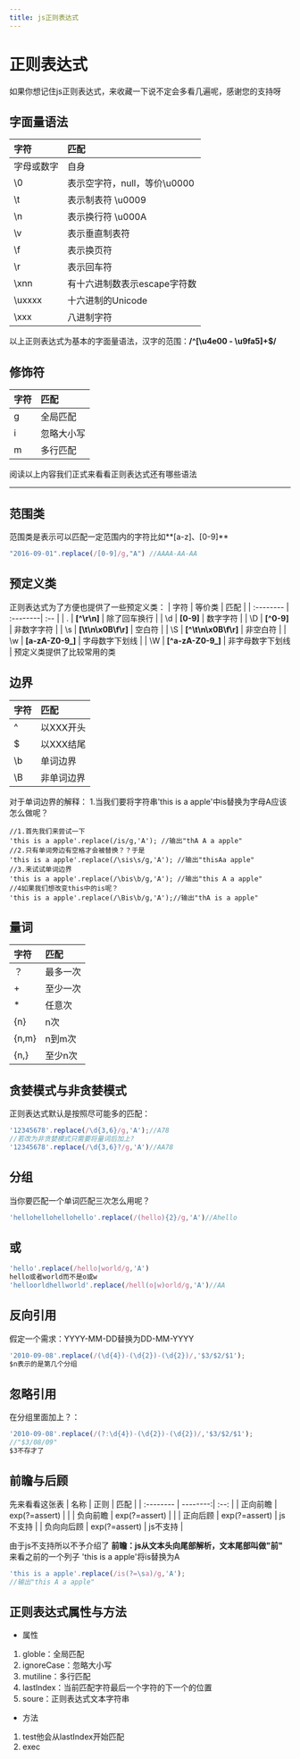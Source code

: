 ```yaml
---
title: js正则表达式
---
```


# 正则表达式
如果你想记住js正则表达式，来收藏一下说不定会多看几遍呢，感谢您的支持呀

## 字面量语法
| 字符      	|    匹配 	| 
| :-------- | :--------| 
| 字母或数字 	| 自身 | 
| \0     	|表示空字符，null，等价\u0000 |
| \t     	|表示制表符 \u0009 |
| \n     	|表示换行符 \u000A |
| \v     	|表示垂直制表符 |
| \f     	|表示换页符 |
| \r     	|表示回车符 |
| \xnn     	|有十六进制数表示escape字符数 |
| \uxxxx    |十六进制的Unicode |
| \xxx    	|八进制字符 |

以上正则表达式为基本的字面量语法，汉字的范围：**/\^[\u4e00 - \u9fa5]+$/**


## 修饰符
| 字符      	|    匹配 	| 
| :-------- | :--------| 
| g 	| 全局匹配 | 
| i     |忽略大小写 |
| m     |多行匹配 |

阅读以上内容我们正式来看看正则表达式还有哪些语法

-------------------

## 范围类
范围类是表示可以匹配一定范围内的字符比如**[a-z]、[0-9]**
```javascript
"2016-09-01".replace(/[0-9]/g,"A") //AAAA-AA-AA
```
## 预定义类
正则表达式为了方便也提供了一些预定义类：
| 字符      |    等价类 | 匹配  |
| :-------- | :--------| :-- |
| .  	| **[^\r\n]** |  除了回车换行   |
| \d     |  **[0-9]**  |  数字字符  |
| \D     |  **[^0-9]**  |  非数字字符  |
| \s     |  **[\t\n\x0B\f\r]**  |  空白符  |
| \S     |  **[^\t\n\x0B\f\r]**  |  非空白符  |
| \w     |  **[a-zA-Z0-9_]**  |  字母数字下划线  |
| \W     |  **[^a-zA-Z0-9_]**  |  非字母数字下划线  |
预定义类提供了比较常用的类


## 边界
| 字符      	|    匹配 	| 
| :-------- | :--------| 
| ^ 		| 以XXX开头 | 
| $     	| 以XXX结尾 | 
| \b     	|单词边界 |
| \B     	|非单词边界 |

对于单词边界的解释：
1.当我们要将字符串'this is a apple'中is替换为字母A应该怎么做呢？
```javacript
//1.首先我们来尝试一下
'this is a apple'.replace(/is/g,'A'); //输出"thA A a apple"
//2.只有单词旁边有空格才会被替换？？于是
'this is a apple'.replace(/\sis\s/g,'A'); //输出"thisAa apple"
//3.来试试单词边界
'this is a apple'.replace(/\bis\b/g,'A'); //输出"this A a apple"
//4如果我们想改变this中的is呢？
'this is a apple'.replace(/\Bis\b/g,'A');//输出"thA is a apple"
```
## 量词
| 字符      	|    匹配 	| 
| :-------- | :--------| 
| ？ 		| 最多一次 | 
| +     	| 至少一次 | 
| *     	|任意次 |
| {n}     	|n次 |
| {n,m}     |n到m次 |
| {n,}     	|至少n次 |

## 贪婪模式与非贪婪模式
正则表达式默认是按照尽可能多的匹配：
```javascript
'12345678'.replace(/\d{3,6}/g,'A');//A78
//若改为非贪婪模式只需要将量词后加上?
'12345678'.replace(/\d{3,6}?/g,'A')//AA78
```


## 分组
当你要匹配一个单词匹配三次怎么用呢？
```javascript
'hellohellohellohello'.replace(/(hello){2}/g,'A')//Ahello
```

## 或

```javascript
'hello'.replace(/hello|world/g,'A')
hello或者world而不是o或w
'helloorldhellworld'.replace(/hell(o|w)orld/g,'A')//AA
```
## 反向引用
假定一个需求：YYYY-MM-DD替换为DD-MM-YYYY 
```javascript
'2010-09-08'.replace(/(\d{4})-(\d{2})-(\d{2})/,'$3/$2/$1');
$n表示的是第几个分组
```

## 忽略引用
在分组里面加上？：
```javascript
'2010-09-08'.replace(/(?:\d{4})-(\d{2})-(\d{2})/,'$3/$2/$1');
//"$3/08/09"
$3不存才了
```

## 前瞻与后顾

先来看看这张表
| 名称      |    正则 | 匹配  |
| :-------- | --------:| :--: |
| 正向前瞻  | exp(?=assert) |     |
| 负向前瞻  | exp(?=assert) |     |
| 正向后顾  | exp(?=assert) |  js不支持   |
| 负向向后顾  | exp(?=assert) | js不支持    |

由于js不支持所以不予介绍了
**前瞻：js从文本头向尾部解析，文本尾部叫做"前"**
来看之前的一个列子
'this is a apple'将is替换为A
```javascript
'this is a apple'.replace(/is(?=\sa)/g,'A'); 
//输出"this A a apple"
```
## 正则表达式属性与方法
- 属性
1. globle：全局匹配
2. ignoreCase：忽略大小写
3. mutiline：多行匹配
4. lastIndex：当前匹配字符最后一个字符的下一个的位置
5. soure：正则表达式文本字符串
- 方法
1. test他会从lastIndex开始匹配
2. exec 
